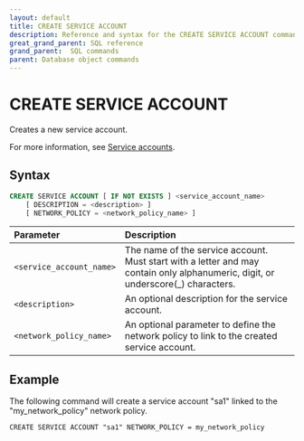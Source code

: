 ```yaml
---
layout: default
title: CREATE SERVICE ACCOUNT
description: Reference and syntax for the CREATE SERVICE ACCOUNT command.
great_grand_parent: SQL reference
grand_parent:  SQL commands
parent: Database object commands
---
```


# CREATE SERVICE ACCOUNT
Creates a new service account.

For more information, see [Service accounts](../../../Guides/managing-your-organization/service-accounts.md).

## Syntax

```sql
CREATE SERVICE ACCOUNT [ IF NOT EXISTS ] <service_account_name> 
    [ DESCRIPTION = <description> ] 
    [ NETWORK_POLICY = <network_policy_name> ]
```

| Parameter  | Description |
| :--------- | :---------- |
| `<service_account_name>`                              | The name of the service account. Must start with a letter and may contain only alphanumeric, digit, or underscore(_) characters.  |
| `<description>` | An optional description for the service account. |
| `<network_policy_name>`                      | An optional parameter to define the network policy to link to the created service account. |  


## Example

The following command will create a service account "sa1" linked to the "my_network_policy" network policy. 

```CREATE SERVICE ACCOUNT "sa1" NETWORK_POLICY = my_network_policy```
